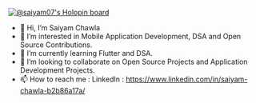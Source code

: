 [![@saiyam07's Holopin board](https://holopin.io/api/user/board?user=saiyam07)](https://holopin.io/@saiyam07)
- 👋 Hi, I’m Saiyam Chawla
- 👀 I’m interested in Mobile Application Development, DSA and Open Source Contributions.
- 🌱 I’m currently learning Flutter and DSA.
- 💞️ I’m looking to collaborate on Open Source Projects and Application Development Projects.
- 📫 How to reach me : LinkedIn : https://www.linkedin.com/in/saiyam-chawla-b2b86a17a/

<!---
Saiyam0710/Saiyam0710 is a ✨ special ✨ repository because its `README.md` (this file) appears on your GitHub profile.
You can click the Preview link to take a look at your changes.
--->
